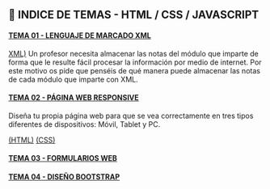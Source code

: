 ## :file_folder: INDICE DE TEMAS - HTML / CSS / JAVASCRIPT

<a name="tema1"/>

#### [TEMA 01 - LENGUAJE DE MARCADO XML](https://github.com/Carlos-93/HTML-CSS-JAVASCRIPT/tree/main/1%20DAW/TEMA%2001%20-%20LENGUAJE%20DE%20MARCADO%20XML)

[XML)](https://github.com/Carlos-93/HTML-CSS-JAVASCRIPT/blob/main/1%20DAW/TEMA%2001%20-%20LENGUAJE%20DE%20MARCADO%20XML/Ejercicio_01.xml) Un profesor necesita almacenar las notas del módulo que imparte de forma que le resulte fácil procesar la información por medio de internet. Por este motivo os pide que penséis de qué manera puede almacenar las notas de cada módulo que imparte con XML. 

#### [TEMA 02 - PÁGINA WEB RESPONSIVE](https://github.com/Carlos-93/HTML-CSS-JAVASCRIPT/tree/main/1%20DAW/TEMA%2002%20-%20P%C3%81GINA%20WEB%20CON%20RESPONSIVE)

Diseña tu propia página web para que se vea correctamente en tres tipos diferentes de dispositivos: Móvil, Tablet y PC.

[(HTML)](https://github.com/Carlos-93/HTML-CSS-JAVASCRIPT/blob/main/1%20DAW/TEMA%2002%20-%20P%C3%81GINA%20WEB%20CON%20RESPONSIVE/Index.html) [(CSS)](https://github.com/Carlos-93/HTML-CSS-JAVASCRIPT/blob/main/1%20DAW/TEMA%2002%20-%20P%C3%81GINA%20WEB%20CON%20RESPONSIVE/Style.css) 

#### [TEMA 03 - FORMULARIOS WEB](https://github.com/Carlos-93/HTML-CSS-JAVASCRIPT/tree/main/1%20DAW/TEMA%2003%20-%20FORMULARIOS)

#### [TEMA 04 - DISEÑO BOOTSTRAP](https://github.com/Carlos-93/HTML-CSS-JAVASCRIPT/tree/main/1%20DAW/TEMA%2004%20-%20BOOTSTRAP)
